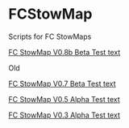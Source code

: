 # FCStowMap
Scripts for FC StowMaps


<a href="https://github.com/Brikane/FCStowMap/raw/main/FCStowmapAutodownloaV0_8.user.js">FC StowMap V0.8b Beta Test text</a>


Old

<a href="https://github.com/Brikane/FCStowMap/raw/main/FC%20StowMap%20V0_7%20Beta%20Test.user.js">FC StowMap V0.7 Beta Test text</a>

<a href="https://github.com/Brikane/FCStowMap/raw/main/FCStowmapAutodownloaV0_5b.user.js">FC StowMap V0.5 Alpha Test text</a>

<a href="https://github.com/Brikane/FCStowMap/raw/main/FC%20StowMap%20V0_3%20Alpha%20Test.user.js">FC StowMap V0.3 Alpha Test text</a>
